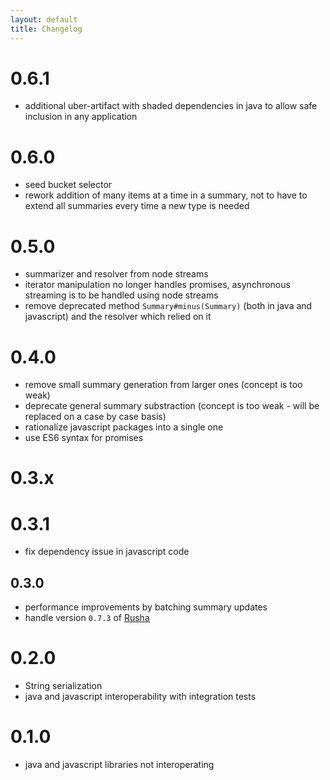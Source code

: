 ```yaml
---
layout: default
title: Changelog
---
```


# 0.6.1

* additional uber-artifact with shaded dependencies in java to allow safe inclusion in any application

# 0.6.0

* seed bucket selector
* rework addition of many items at a time in a summary, not to have to extend all summaries every time a new type is needed

# 0.5.0

* summarizer and resolver from node streams
* iterator manipulation no longer handles promises, asynchronous streaming is to be handled using node streams
* remove deprecated method `Summary#minus(Summary)` (both in java and javascript) and the resolver which relied on it

# 0.4.0

* remove small summary generation from larger ones (concept is too weak)
* deprecate general summary substraction (concept is too weak - will be replaced on a case by case basis)
* rationalize javascript packages into a single one
* use ES6 syntax for promises

# 0.3.x

# 0.3.1

* fix dependency issue in javascript code

## 0.3.0

* performance improvements by batching summary updates
* handle version `0.7.3` of [Rusha](https://github.com/srijs/rusha)

# 0.2.0

* String serialization
* java and javascript interoperability with integration tests

# 0.1.0

* java and javascript libraries not interoperating
